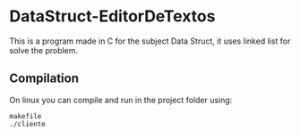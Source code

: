 # DataStruct-EditorDeTextos
This is a program made in C for the subject Data Struct, it uses linked list for solve the problem.

## Compilation
On linux you can compile and run in the project folder using:
```shell
makefile
./cliente
```
